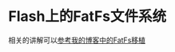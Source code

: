 # Flash上的FatFs文件系统
相关的讲解可以[参考我的博客中的FatFs移植](http://greedyhao.cc/2018/07/05/%E5%B7%A5%E4%BD%9C-stm32-2018-07-05-%E4%BD%BF%E7%94%A8Cubemx%E7%A7%BB%E6%A4%8DFatFs%E5%88%B0stm32/#%E9%81%87%E5%88%B0%E9%97%AE%E9%A2%98%E5%92%8C%E8%A7%A3%E5%86%B3%E9%97%AE%E9%A2%98)
